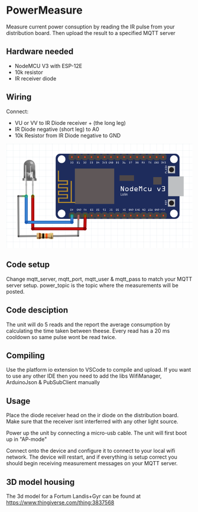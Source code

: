 # PowerMeasure
Measure current power consuption by reading the IR pulse from your distribution board.
Then upload the result to a specified MQTT server

## Hardware needed
* NodeMCU V3 with ESP-12E 
* 10k resistor
* IR receiver diode


## Wiring
Connect:
* VU or VV to IR Diode receiver + (the long leg)
* IR Diode negative (short leg) to A0 
* 10k Resistor from IR Diode negative to GND

![Schematics](docs/schematics.png?raw=true "Title")

## Code setup

Change mqtt_server, mqtt_port, mqtt_user & mqtt_pass to match your MQTT server setup.
power_topic is the topic where the measurements will be posted.

## Code desciption

The unit will do 5 reads and the report the average consumption by calculating the time taken between theese.
Every read has a 20 ms cooldown so same pulse wont be read twice.

## Compiling
Use the platform io extension to VSCode to compile and upload.
If you want to use any other IDE then you need to add the libs  WifiManager, ArduinoJson & PubSubClient manually

## Usage

Place the diode receiver head on the ir diode on the distribution board.
Make sure that the receiver isnt interferred with any other light source.

Power up the unit by connecting a micro-usb cable.
The unit will first boot up in "AP-mode"

Connect onto the device and configure it to connect to your local wifi network.
The device will restart, and if everything is setup correct you should begin receiving measurement messages on your MQTT server.


## 3D model housing
The 3d model for a Fortum Landis+Gyr can be found at
https://www.thingiverse.com/thing:3837568

